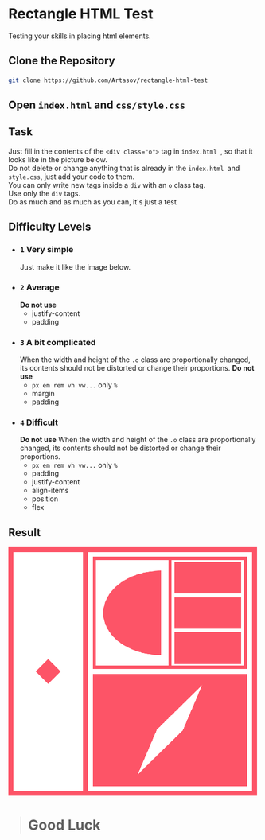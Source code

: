 # Rectangle HTML Test
Testing your skills in placing html elements.

## Clone the Repository
   ```sh
   git clone https://github.com/Artasov/rectangle-html-test
   ```
   
## Open `index.html` and `css/style.css`

## Task
   Just fill in the contents of the `<div class="o">` tag in `index.html `, so that it looks like in the picture below.<br>
   Do not delete or change anything that is already in the `index.html `and `style.css`, just add your code to them.<br>
   You can only write new tags inside a `div` with an `o` class tag.<br>
   Use only the `div` tags. <br>
   Do as much and as much as you can, it's just a test
## Difficulty Levels
  * ### `1` Very simple
     Just make it like the image below.
  * ### `2` Average
     **Do not use**
     * justify-content
     * padding
  * ### `3` A bit complicated
     When the width and height of the `.o` class are proportionally changed,
     its contents should not be distorted or change their proportions. 
     **Do not use**
     * `px em rem vh vw...` only `%`
     * margin
     * padding
  * ### `4` Difficult
     **Do not use**
     When the width and height of the `.o` class are proportionally changed,
     its contents should not be distorted or change their proportions.
     * `px em rem vh vw...` only `%`
     * padding
     * justify-content
     * align-items
     * position
     * flex

## Result
![](img/result.png)

> # Good Luck
